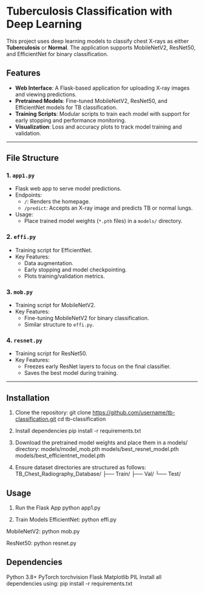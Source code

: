 # Tuberculosis Classification with Deep Learning

This project uses deep learning models to classify chest X-rays as either **Tuberculosis** or **Normal**. The application supports MobileNetV2, ResNet50, and EfficientNet for binary classification.

## Features

- **Web Interface**: A Flask-based application for uploading X-ray images and viewing predictions.
- **Pretrained Models**: Fine-tuned MobileNetV2, ResNet50, and EfficientNet models for TB classification.
- **Training Scripts**: Modular scripts to train each model with support for early stopping and performance monitoring.
- **Visualization**: Loss and accuracy plots to track model training and validation.

---

## File Structure

### 1. `app1.py`
- Flask web app to serve model predictions.
- Endpoints:
  - `/`: Renders the homepage.
  - `/predict`: Accepts an X-ray image and predicts TB or normal lungs.
- Usage:
  - Place trained model weights (`*.pth` files) in a `models/` directory.

### 2. `effi.py`
- Training script for EfficientNet.
- Key Features:
  - Data augmentation.
  - Early stopping and model checkpointing.
  - Plots training/validation metrics.

### 3. `mob.py`
- Training script for MobileNetV2.
- Key Features:
  - Fine-tuning MobileNetV2 for binary classification.
  - Similar structure to `effi.py`.

### 4. `resnet.py`
- Training script for ResNet50.
- Key Features:
  - Freezes early ResNet layers to focus on the final classifier.
  - Saves the best model during training.

---

## Installation

1. Clone the repository:
   git clone https://github.com/username/tb-classification.git
   cd tb-classification
   
2. Install dependencies
   pip install -r requirements.txt
   
3. Download the pretrained model weights and place them in a models/ directory:
   models/model_mob.pth
   models/best_resnet_model.pth
   models/best_efficientnet_model.pth

4. Ensure dataset directories are structured as follows:
   TB_Chest_Radiography_Database/
    ├── Train/
    ├── Val/
    └── Test/

## Usage
1. Run the Flask App
 python app1.py

2. Train Models
 EfficientNet:
  python effi.py

 MobileNetV2:
  python mob.py
  
 ResNet50:
  python resnet.py

## Dependencies
Python 3.8+
PyTorch
torchvision
Flask
Matplotlib
PIL
Install all dependencies using:
 pip install -r requirements.txt





 
 

